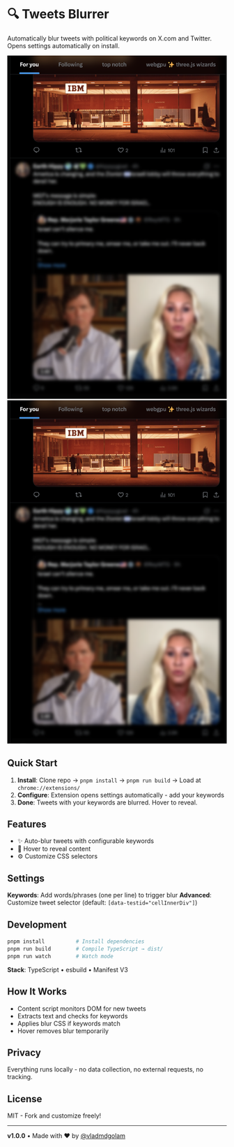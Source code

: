 # 🔍 Tweets Blurrer

Automatically blur tweets with political keywords on X.com and Twitter. Opens settings automatically on install.

![Demo](./demo.png)
![Settings](./settings.png)

## Quick Start

1. **Install**: Clone repo → `pnpm install` → `pnpm run build` → Load at `chrome://extensions/`
2. **Configure**: Extension opens settings automatically - add your keywords
3. **Done**: Tweets with your keywords are blurred. Hover to reveal.

## Features

- ✨ Auto-blur tweets with configurable keywords
- 🎯 Hover to reveal content
- ⚙️ Customize CSS selectors

## Settings

**Keywords**: Add words/phrases (one per line) to trigger blur
**Advanced**: Customize tweet selector (default: `[data-testid="cellInnerDiv"]`)

## Development

```bash
pnpm install          # Install dependencies
pnpm run build        # Compile TypeScript → dist/
pnpm run watch        # Watch mode
```

**Stack**: TypeScript • esbuild • Manifest V3

## How It Works

- Content script monitors DOM for new tweets
- Extracts text and checks for keywords
- Applies blur CSS if keywords match
- Hover removes blur temporarily

## Privacy

Everything runs locally - no data collection, no external requests, no tracking.

## License

MIT - Fork and customize freely!

---

**v1.0.0** • Made with ❤️ by [@vladmdgolam](https://twitter.com/vladmdgolam)
